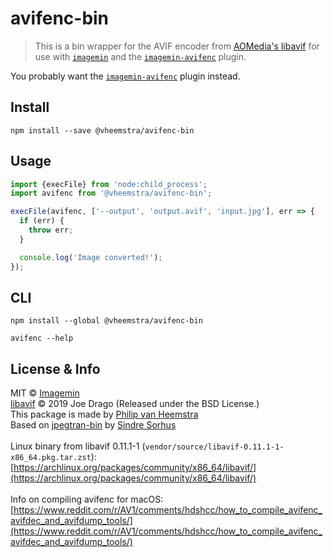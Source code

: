 # avifenc-bin

> This is a bin wrapper for the AVIF encoder from [AOMedia's libavif](https://github.com/AOMediaCodec/libavif) for use with [`imagemin`](https://github.com/imagemin/imagemin) and the [`imagemin-avifenc`](https://github.com/vheemstra/imagemin-avifenc) plugin.

You probably want the [`imagemin-avifenc`](https://github.com/vheemstra/imagemin-avifenc) plugin instead.

## Install

```shell
npm install --save @vheemstra/avifenc-bin
```

## Usage

```js
import {execFile} from 'node:child_process';
import avifenc from '@vheemstra/avifenc-bin';

execFile(avifenc, ['--output', 'output.avif', 'input.jpg'], err => {
  if (err) {
    throw err;
  }

  console.log('Image converted!');
});
```

## CLI

```shell
npm install --global @vheemstra/avifenc-bin
```

```shell
avifenc --help
```

## License & Info

MIT © [Imagemin](https://github.com/imagemin)<br>
[libavif](https://github.com/AOMediaCodec/libavif) © 2019 Joe Drago (Released under the BSD License.)<br>
This package is made by [Philip van Heemstra](https://github.com/vHeemstra)<br>
Based on [jpegtran-bin](https://github.com/imagemin/jpegtran-bin) by [Sindre Sorhus](https://github.com/sindresorhus)<br>
<br>
Linux binary from libavif 0.11.1-1 (`vendor/source/libavif-0.11.1-1-x86_64.pkg.tar.zst`):<br>
[https://archlinux.org/packages/community/x86_64/libavif/](https://archlinux.org/packages/community/x86_64/libavif/)<br>
<br>
Info on compiling avifenc for macOS:<br>
[https://www.reddit.com/r/AV1/comments/hdshcc/how_to_compile_avifenc_avifdec_and_avifdump_tools/](https://www.reddit.com/r/AV1/comments/hdshcc/how_to_compile_avifenc_avifdec_and_avifdump_tools/)
